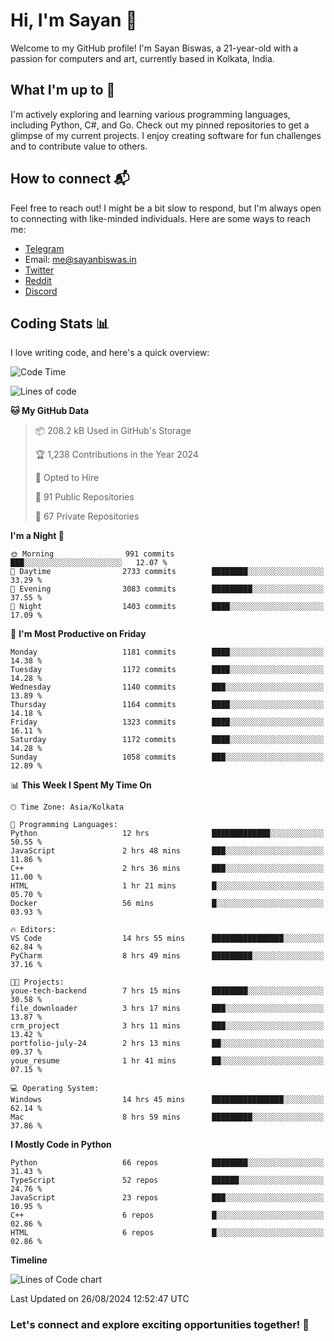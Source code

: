 # Hi, I'm Sayan 👋

Welcome to my GitHub profile! I'm Sayan Biswas, a 21-year-old with a passion for computers and art, currently based in Kolkata, India.

## What I'm up to 🚀

I'm actively exploring and learning various programming languages, including Python, C#, and Go. Check out my pinned repositories to get a glimpse of my current projects. I enjoy creating software for fun challenges and to contribute value to others.

## How to connect 📬

Feel free to reach out! I might be a bit slow to respond, but I'm always open to connecting with like-minded individuals. Here are some ways to reach me:

- [Telegram](https://t.me/dank_as_fuck)
- Email: [me@sayanbiswas.in](mailto:me@sayanbiswas.in)
- [Twitter](https://twitter.com/TheDankDel)
- [Reddit](https://www.reddit.com/user/dank_as_fuck_/)
- [Discord](https://discordapp.com/users/506536929152466945)

## Coding Stats 📊

I love writing code, and here's a quick overview:

<!--START_SECTION:waka-->
![Code Time](http://img.shields.io/badge/Code%20Time-1%2C690%20hrs%205%20mins-blue)

![Lines of code](https://img.shields.io/badge/From%20Hello%20World%20I%27ve%20Written-5.9%20million%20lines%20of%20code-blue)

**🐱 My GitHub Data** 

> 📦 208.2 kB Used in GitHub's Storage 
 > 
> 🏆 1,238 Contributions in the Year 2024
 > 
> 💼 Opted to Hire
 > 
> 📜 91 Public Repositories 
 > 
> 🔑 67 Private Repositories 
 > 
**I'm a Night 🦉** 

```text
🌞 Morning                991 commits         ███░░░░░░░░░░░░░░░░░░░░░░   12.07 % 
🌆 Daytime                2733 commits        ████████░░░░░░░░░░░░░░░░░   33.29 % 
🌃 Evening                3083 commits        █████████░░░░░░░░░░░░░░░░   37.55 % 
🌙 Night                  1403 commits        ████░░░░░░░░░░░░░░░░░░░░░   17.09 % 
```
📅 **I'm Most Productive on Friday** 

```text
Monday                   1181 commits        ████░░░░░░░░░░░░░░░░░░░░░   14.38 % 
Tuesday                  1172 commits        ████░░░░░░░░░░░░░░░░░░░░░   14.28 % 
Wednesday                1140 commits        ███░░░░░░░░░░░░░░░░░░░░░░   13.89 % 
Thursday                 1164 commits        ████░░░░░░░░░░░░░░░░░░░░░   14.18 % 
Friday                   1323 commits        ████░░░░░░░░░░░░░░░░░░░░░   16.11 % 
Saturday                 1172 commits        ████░░░░░░░░░░░░░░░░░░░░░   14.28 % 
Sunday                   1058 commits        ███░░░░░░░░░░░░░░░░░░░░░░   12.89 % 
```


📊 **This Week I Spent My Time On** 

```text
🕑︎ Time Zone: Asia/Kolkata

💬 Programming Languages: 
Python                   12 hrs              █████████████░░░░░░░░░░░░   50.55 % 
JavaScript               2 hrs 48 mins       ███░░░░░░░░░░░░░░░░░░░░░░   11.86 % 
C++                      2 hrs 36 mins       ███░░░░░░░░░░░░░░░░░░░░░░   11.00 % 
HTML                     1 hr 21 mins        █░░░░░░░░░░░░░░░░░░░░░░░░   05.70 % 
Docker                   56 mins             █░░░░░░░░░░░░░░░░░░░░░░░░   03.93 % 

🔥 Editors: 
VS Code                  14 hrs 55 mins      ████████████████░░░░░░░░░   62.84 % 
PyCharm                  8 hrs 49 mins       █████████░░░░░░░░░░░░░░░░   37.16 % 

🐱‍💻 Projects: 
youe-tech-backend        7 hrs 15 mins       ████████░░░░░░░░░░░░░░░░░   30.58 % 
file_downloader          3 hrs 17 mins       ███░░░░░░░░░░░░░░░░░░░░░░   13.87 % 
crm_project              3 hrs 11 mins       ███░░░░░░░░░░░░░░░░░░░░░░   13.42 % 
portfolio-july-24        2 hrs 13 mins       ██░░░░░░░░░░░░░░░░░░░░░░░   09.37 % 
youe_resume              1 hr 41 mins        ██░░░░░░░░░░░░░░░░░░░░░░░   07.15 % 

💻 Operating System: 
Windows                  14 hrs 45 mins      ████████████████░░░░░░░░░   62.14 % 
Mac                      8 hrs 59 mins       █████████░░░░░░░░░░░░░░░░   37.86 % 
```

**I Mostly Code in Python** 

```text
Python                   66 repos            ████████░░░░░░░░░░░░░░░░░   31.43 % 
TypeScript               52 repos            ██████░░░░░░░░░░░░░░░░░░░   24.76 % 
JavaScript               23 repos            ███░░░░░░░░░░░░░░░░░░░░░░   10.95 % 
C++                      6 repos             █░░░░░░░░░░░░░░░░░░░░░░░░   02.86 % 
HTML                     6 repos             █░░░░░░░░░░░░░░░░░░░░░░░░   02.86 % 
```



**Timeline**

![Lines of Code chart](https://raw.githubusercontent.com/Dank-del/Dank-del/main/assets/bar_graph.png)


 Last Updated on 26/08/2024 12:52:47 UTC
<!--END_SECTION:waka-->

### Let's connect and explore exciting opportunities together! 🚀
